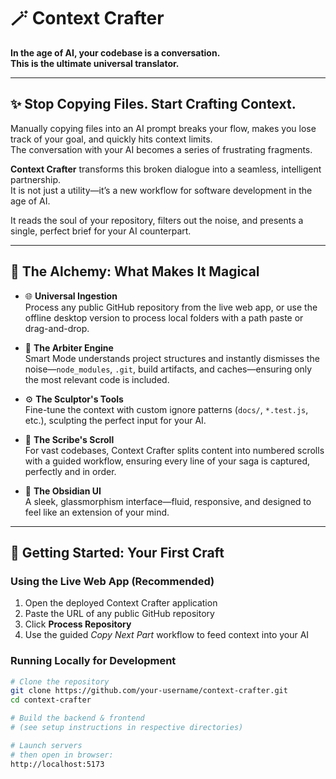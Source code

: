 # 🪄 Context Crafter

**In the age of AI, your codebase is a conversation.  
This is the ultimate universal translator.**

---

## ✨ Stop Copying Files. Start Crafting Context.
Manually copying files into an AI prompt breaks your flow, makes you lose track of your goal, and quickly hits context limits.  
The conversation with your AI becomes a series of frustrating fragments.  

**Context Crafter** transforms this broken dialogue into a seamless, intelligent partnership.  
It is not just a utility—it’s a new workflow for software development in the age of AI.  

It reads the soul of your repository, filters out the noise, and presents a single, perfect brief for your AI counterpart.

---

## 🧪 The Alchemy: What Makes It Magical

- 🌐 **Universal Ingestion**  
  Process any public GitHub repository from the live web app, or use the offline desktop version to process local folders with a path paste or drag-and-drop.

- 🤖 **The Arbiter Engine**  
  Smart Mode understands project structures and instantly dismisses the noise—`node_modules`, `.git`, build artifacts, and caches—ensuring only the most relevant code is included.

- ⚙️ **The Sculptor's Tools**  
  Fine-tune the context with custom ignore patterns (`docs/`, `*.test.js`, etc.), sculpting the perfect input for your AI.

- 🧩 **The Scribe's Scroll**  
  For vast codebases, Context Crafter splits content into numbered scrolls with a guided workflow, ensuring every line of your saga is captured, perfectly and in order.

- 💎 **The Obsidian UI**  
  A sleek, glassmorphism interface—fluid, responsive, and designed to feel like an extension of your mind.

---

## 🚀 Getting Started: Your First Craft

### Using the Live Web App (Recommended)
1. Open the deployed Context Crafter application  
2. Paste the URL of any public GitHub repository  
3. Click **Process Repository**  
4. Use the guided *Copy Next Part* workflow to feed context into your AI  

### Running Locally for Development
```bash
# Clone the repository
git clone https://github.com/your-username/context-crafter.git
cd context-crafter

# Build the backend & frontend
# (see setup instructions in respective directories)

# Launch servers
# then open in browser:
http://localhost:5173
